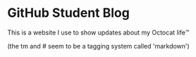 # GitHub Student Blog
This is a website I use to show updates about my Octocat life:tm:

(the tm and # seem to be a tagging system called 'markdown')
